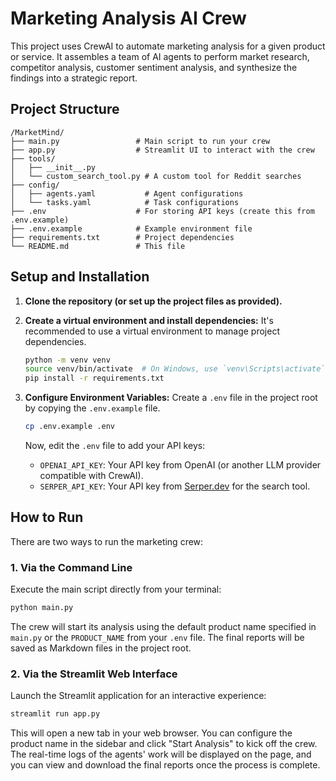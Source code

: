 # Marketing Analysis AI Crew

This project uses CrewAI to automate marketing analysis for a given product or service. It assembles a team of AI agents to perform market research, competitor analysis, customer sentiment analysis, and synthesize the findings into a strategic report.

## Project Structure

```
/MarketMind/
├── main.py                 # Main script to run your crew
├── app.py                  # Streamlit UI to interact with the crew
├── tools/
│   ├── __init__.py
│   └── custom_search_tool.py # A custom tool for Reddit searches
├── config/
│   ├── agents.yaml           # Agent configurations
│   └── tasks.yaml            # Task configurations
├── .env                    # For storing API keys (create this from .env.example)
├── .env.example            # Example environment file
├── requirements.txt        # Project dependencies
└── README.md               # This file
```

## Setup and Installation

1.  **Clone the repository (or set up the project files as provided).**

2.  **Create a virtual environment and install dependencies:**
    It's recommended to use a virtual environment to manage project dependencies.

    ```bash
    python -m venv venv
    source venv/bin/activate  # On Windows, use `venv\Scripts\activate`
    pip install -r requirements.txt
    ```

3.  **Configure Environment Variables:**
    Create a `.env` file in the project root by copying the `.env.example` file.

    ```bash
    cp .env.example .env
    ```

    Now, edit the `.env` file to add your API keys:
    -   `OPENAI_API_KEY`: Your API key from OpenAI (or another LLM provider compatible with CrewAI).
    -   `SERPER_API_KEY`: Your API key from [Serper.dev](https://serper.dev) for the search tool.

## How to Run

There are two ways to run the marketing crew:

### 1. Via the Command Line

Execute the main script directly from your terminal:

```bash
python main.py
```

The crew will start its analysis using the default product name specified in `main.py` or the `PRODUCT_NAME` from your `.env` file. The final reports will be saved as Markdown files in the project root.

### 2. Via the Streamlit Web Interface

Launch the Streamlit application for an interactive experience:

```bash
streamlit run app.py
```

This will open a new tab in your web browser. You can configure the product name in the sidebar and click "Start Analysis" to kick off the crew. The real-time logs of the agents' work will be displayed on the page, and you can view and download the final reports once the process is complete.